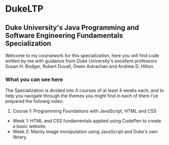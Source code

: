 # DukeLTP
## Duke University's Java Programming and Software Engineering Fundamentals Specialization

Welcome to my coursework for this specialization, here you will find code written by me with guidance from Duke University's excellent professors Susan H. Rodger, 
Robert Duvall, Owen Astrachan and Andrew D. Hilton. 

### What you can see here
The Specialization is divided into 4 courses of at least 4 weeks each, and to help you navigate through the themes you might find in each of them I've prepared the followig index:

1. Course 1: Programming Foundations with JavaScript, HTML and CSS
  - Week 1: HTML and CSS fundamentals applied using CodePen to create a basic website.
  - Week 2: Mainly image monipulation using JavaScript and Duke's own library. 
